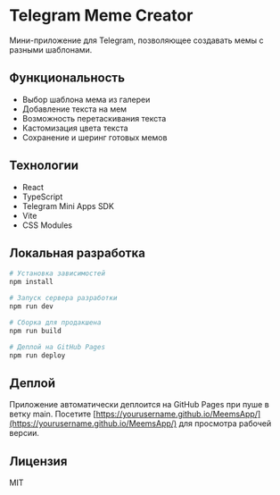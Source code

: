 # Telegram Meme Creator

Мини-приложение для Telegram, позволяющее создавать мемы с разными шаблонами.

## Функциональность

- Выбор шаблона мема из галереи
- Добавление текста на мем
- Возможность перетаскивания текста
- Кастомизация цвета текста
- Сохранение и шеринг готовых мемов

## Технологии

- React
- TypeScript
- Telegram Mini Apps SDK
- Vite
- CSS Modules

## Локальная разработка

```bash
# Установка зависимостей
npm install

# Запуск сервера разработки
npm run dev

# Сборка для продакшена
npm run build

# Деплой на GitHub Pages
npm run deploy
```

## Деплой

Приложение автоматически деплоится на GitHub Pages при пуше в ветку main.
Посетите [https://yourusername.github.io/MeemsApp/](https://yourusername.github.io/MeemsApp/) для просмотра рабочей версии.

## Лицензия

MIT
